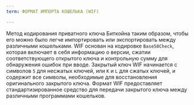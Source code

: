```yaml
---
term: ФОРМАТ ИМПОРТА КОШЕЛЬКА (WIF)

---
```

Метод кодирования приватного ключа Биткойна таким образом, чтобы его можно было легче импортировать или экспортировать между различными кошельками. WIF основан на кодировке `Base58Check`, которая включает в себя информацию о версии, сжатии соответствующего открытого ключа и контрольную сумму для обнаружения ошибок при вводе. Закрытый ключ WIF начинается с символов `5` для несжатых ключей, или `K` и `L` для сжатых ключей, и содержит все символы, необходимые для восстановления оригинального закрытого ключа. Формат WIF предоставляет стандартизированное средство для передачи закрытого ключа между различными программами кошельков.